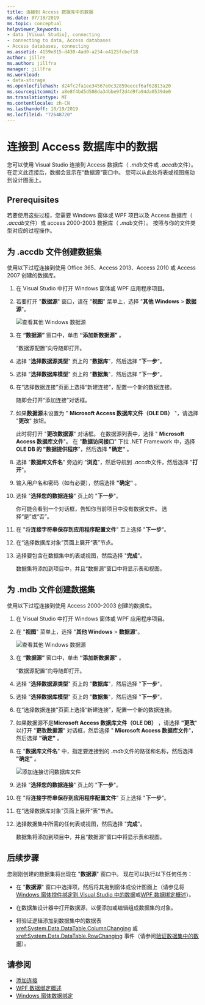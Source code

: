 ```yaml
---
title: 连接到 Access 数据库中的数据
ms.date: 07/18/2019
ms.topic: conceptual
helpviewer_keywords:
- data [Visual Studio], connecting
- connecting to data, Access databases
- Access databases, connecting
ms.assetid: 4159e815-d430-4ad0-a234-e4125fcbef18
author: jillre
ms.author: jillfra
manager: jillfra
ms.workload:
- data-storage
ms.openlocfilehash: d24fc2fa1ee34567e0c32859eeccf6af62813a20
ms.sourcegitcommit: a8e8f4bd5d508da34bbe9f2d4d9fa94da0539de0
ms.translationtype: MT
ms.contentlocale: zh-CN
ms.lasthandoff: 10/19/2019
ms.locfileid: "72648720"
---
```

# <a name="connect-to-data-in-an-access-database"></a>连接到 Access 数据库中的数据

您可以使用 Visual Studio 连接到 Access 数据库（ *.mdb*文件或 *.accdb*文件）。 在定义此连接后，数据会显示在“数据源”窗口中。 您可以从此处将表或视图拖动到设计图面上。

## <a name="prerequisites"></a>Prerequisites

若要使用这些过程，您需要 Windows 窗体或 WPF 项目以及 Access 数据库（ *.accdb*文件）或 access 2000-2003 数据库（ *.mdb*文件）。 按照与你的文件类型对应的过程操作。

## <a name="create-a-dataset-for-an-accdb-file"></a>为 .accdb 文件创建数据集

使用以下过程连接到使用 Office 365、Access 2013、Access 2010 或 Access 2007 创建的数据库。

1. 在 Visual Studio 中打开 Windows 窗体或 WPF 应用程序项目。

2. 若要打开 "**数据源**" 窗口，请在 "**视图**" 菜单上，选择 "**其他 Windows**  > **数据源**"。

   ![查看其他 Windows 数据源](../data-tools/media/viewdatasources.png)

3. 在 **“数据源”** 窗口中，单击 **“添加新数据源”** 。

   “数据源配置”向导随即打开。

4. 选择 "**选择数据源类型**" 页上的 "**数据库**"，然后选择 "**下一步**"。

5. 选择 "**选择数据库模型**" 页上的 "**数据集**"，然后选择 "**下一步**"。

6. 在“选择数据连接”页面上选择“新建连接”，配置一个新的数据连接。

   随即会打开“添加连接”对话框。

7. 如果**数据源**未设置为 " **Microsoft Access 数据库文件（OLE DB）** "，请选择 "**更改**" 按钮。

   此时将打开 "**更改数据源**" 对话框。 在数据源列表中，选择 " **Microsoft Access 数据库文件**"。 在 "**数据访问接口**" 下拉 .NET Framework 中，选择**OLE DB 的 "数据提供程序**"，然后选择 **"确定"** 。

8. 选择 "**数据库文件名**" 旁边的 "**浏览**"，然后导航到 *.accdb*文件，然后选择 "**打开**"。

9. 输入用户名和密码（如有必要），然后选择 **"确定"** 。

10. 选择 "**选择您的数据连接**" 页上的 "**下一步**"。

    你可能会看到一个对话框，告知你当前项目中没有数据文件。 选择“是”或“否”。

11. 在 "将**连接字符串保存到应用程序配置文件**" 页上选择 "**下一步**"。

12. 在“选择数据库对象”页面上展开“表”节点。

13. 选择要包含在数据集中的表或视图，然后选择 "**完成**"。

    数据集将添加到项目中，并且“数据源”窗口中将显示表和视图。

## <a name="create-a-dataset-for-an-mdb-file"></a>为 .mdb 文件创建数据集

使用以下过程连接到使用 Access 2000-2003 创建的数据库。

1. 在 Visual Studio 中打开 Windows 窗体或 WPF 应用程序项目。

2. 在 "**视图**" 菜单上，选择 "**其他 Windows**  > **数据源**"。

   ![查看其他 Windows 数据源](../data-tools/media/viewdatasources.png)

3. 在 **“数据源”** 窗口中，单击 **“添加新数据源”** 。

    “数据源配置”向导随即打开。

4. 选择 "**选择数据源类型**" 页上的 "**数据库**"，然后选择 "**下一步**"。

5. 选择 "**选择数据库模型**" 页上的 "**数据集**"，然后选择 "**下一步**"。

6. 在“选择数据连接”页面上选择“新建连接”，配置一个新的数据连接。

7. 如果数据源不是**Microsoft Access 数据库文件（OLE DB）** ，请选择 **"更改**" 以打开 "**更改数据源**" 对话框，然后选择 " **Microsoft Access 数据库文件**"，然后选择 **"确定"** 。

8. 在 "**数据库文件名**" 中，指定要连接到的 *.mdb*文件的路径和名称，然后选择 **"确定"** 。

   ![添加连接访问数据库文件](../data-tools/media/add-connection-access-db.png)

9. 选择 "**选择您的数据连接**" 页上的 "**下一步**"。

10. 在 "将**连接字符串保存到应用程序配置文件**" 页上选择 "**下一步**"。

11. 在“选择数据库对象”页面上展开“表”节点。

12. 选择数据集中所需的任何表或视图，然后选择 "**完成**"。

    数据集将添加到项目中，并且“数据源”窗口中将显示表和视图。

## <a name="next-steps"></a>后续步骤

您刚刚创建的数据集将出现在 "**数据源**" 窗口中。 现在可以执行以下任何任务：

- 在 "**数据源**" 窗口中选择项，然后将其拖到窗体或设计图面上（请参见将[Windows 窗体控件绑定到 Visual Studio 中的数据](../data-tools/bind-windows-forms-controls-to-data-in-visual-studio.md)或[WPF 数据绑定概述](/dotnet/framework/wpf/data/data-binding-overview)）。

- 在数据集设计器中打开数据源，以便添加或编辑组成数据集的对象。

- 将验证逻辑添加到数据集中的数据表 <xref:System.Data.DataTable.ColumnChanging> 或 <xref:System.Data.DataTable.RowChanging> 事件（请参阅[验证数据集中的数据](../data-tools/validate-data-in-datasets.md)）。

## <a name="see-also"></a>请参阅

- [添加连接](../data-tools/add-new-connections.md)
- [WPF 数据绑定概述](/dotnet/framework/wpf/data/data-binding-overview)
- [Windows 窗体数据绑定](/dotnet/framework/winforms/data-binding-and-windows-forms)
